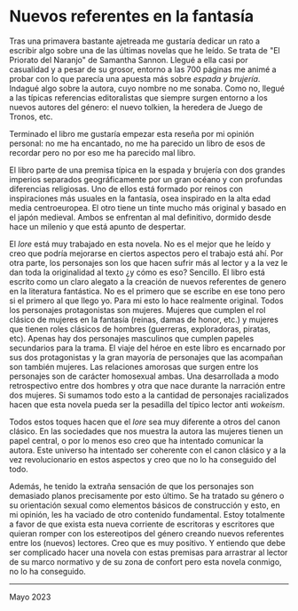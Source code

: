 # Nuevos referentes en la fantasía

Tras una primavera bastante ajetreada me gustaría dedicar un rato a escribir
algo sobre una de las últimas novelas que he leído. Se trata de "El Priorato del
Naranjo" de Samantha Sannon. Llegué a ella casi por casualidad y a pesar de su
grosor, entorno a las 700 páginas me animé a probar con lo que parecía una
apuesta más sobre *espada y brujería*. Indagué algo sobre la autora, cuyo nombre
no me sonaba. Como no, llegué a las típicas referencias editoralistas que
siempre surgen entorno a los nuevos autores del género: el nuevo tolkien, la
heredera de Juego de Tronos, etc.

Terminado el libro me gustaría empezar esta reseña por mi opinión personal: no me ha
encantado, no me ha parecido un libro de esos de recordar pero no por eso me ha
parecido mal libro. 

El libro parte de una premisa típica en la espada y brujería con dos grandes
imperios separados geográficamente por un gran océano y con profundas
diferencias religiosas. Uno de ellos está formado por reinos con inspiraciones
más usuales en la fantasía, osea inspirado en la alta edad media
centroeuropea. El otro tiene un tinte mucho más original y basado en el japón
medieval. Ambos se enfrentan al mal definitivo, dormido desde hace un milenio y
que está apunto de despertar. 

El *lore* está muy trabajado en esta novela. No es el mejor que he leído y creo
que podría mejorarse en ciertos aspectos pero el trabajo está ahí. Por otra
parte, los personajes son los que hacen sufrir más al lector y a la vez le dan
toda la originalidad al texto ¿y cómo es eso? Sencillo. El libro está escrito
como un claro alegato a la creación de nuevos referentes de genero en la
literatura fantástica. No es el primero que se escribe en ese tono pero si el
primero al que llego yo. Para mi esto lo hace realmente original. Todos los
personajes protagonistas son mujeres. Mujeres que cumplen el rol clásico de
mujeres en la fantasía (reinas, damas de honor, etc.) y mujeres que tienen roles
clásicos de hombres (guerreras, exploradoras, piratas, etc). Apenas hay dos
personajes masculinos que cumplen papeles secundarios para la trama. El viaje
del héroe en este libro es encarnado por sus dos protagonistas y la gran mayoría
de personajes que las acompañan son también mujeres. Las relaciones amorosas que
surgen entre los personajes son de carácter homosexual ambas. Una desarrollada a
modo retrospectivo entre dos hombres y otra que nace durante la narración entre
dos mujeres. Si sumamos todo esto a la cantidad de personajes racializados hacen
que esta novela pueda ser la pesadilla del típico lector anti *wokeism*.

Todos estos toques hacen que el *lore* sea muy diferente a otros del canon
clásico. En las sociedades que nos muestra la autora las mujeres tienen un papel
central, o por lo menos eso creo que ha intentado comunicar la autora. Este
universo ha intentado ser coherente con el canon clásico y a la vez
revolucionario en estos aspectos y creo que no lo ha conseguido del todo.

Además, he tenido la extraña sensación de que los personajes son demasiado
planos precisamente por esto último. Se ha tratado su género o su orientación
sexual como elementos básicos de construcción y esto, en mi opinión, les ha
vaciado de otro contenido fundamental.  Estoy totalmente a favor de que exista
esta nueva corriente de escritoras y escritores que quieran romper con los
estereotipos del género creando nuevos referentes entre los (nuevos)
lectores. Creo que es muy positivo. Y entiendo que debe ser complicado hacer una
novela con estas premisas para arrastrar al lector de su marco normativo y de su
zona de confort pero esta novela conmigo, no lo ha conseguido.


---

Mayo 2023
